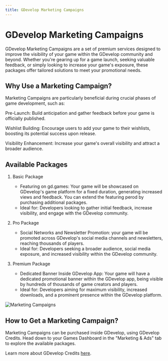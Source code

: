 ```yaml
---
title: GDevelop Marketing Campaigns
---
```


# GDevelop Marketing Campaigns

GDevelop Marketing Campaigns are a set of premium services designed to improve the visibility of your game within the GDevelop community and beyond. Whether you're gearing up for a game launch, seeking valuable feedback, or simply looking to increase your game's exposure, these packages offer tailored solutions to meet your promotional needs.

## Why Use a Marketing Campaign?

Marketing Campaigns are particularly beneficial during crucial phases of game development, such as:

Pre-Launch: Build anticipation and gather feedback before your game is officially published.

Wishlist Building: Encourage users to add your game to their wishlists, boosting its potential success upon release.

Visibility Enhancement: Increase your game's overall visibility and attract a broader audience.

## Available Packages

1. Basic Package

   - Featuring on gd.games: Your game will be showcased on GDevelop's game platform for a fixed duration, generating increased views and feedback. You can extend the featuring perod by purchasing additional packages.
   - Ideal for: Developers looking to gather initial feedback, increase visibility, and engage with the GDevelop community.

2. Pro Package

   - Social Networks and Newsletter Promotion: your game will be promoted across GDevelop's social media channels and newsletters, reaching thousands of players.
   - Ideal for: Developers seeking a broader audience, social media exposure, and increased visibility within the GDevelop community.

3. Premium Package

   - Dedicated Banner Inside GDevelop App: Your game will have a dedicated promotional banner within the GDevelop app, being visible by hundreds of thousands of game creators and players.
   - Ideal for: Developers aiming for maximum visibility, increased downloads, and a prominent presence within the GDevelop platform.

![Marketing Campaigns](/gdevelop5/publishing/marketing/marketing-campaigns.png)

## How to Get a Marketing Campaign?

Marketing Campaigns can be purchased inside GDevelop, using GDevelop Credits.
Head down to your Games Dashboard in the "Marketing & Ads" tab to explore the available packages.

Learn more about GDevelop Credits [here](/gdevelop5/credits/).
